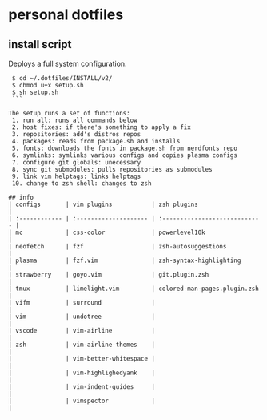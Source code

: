 # personal dotfiles

## install script
Deploys a full system configuration.
   ```   
    $ cd ~/.dotfiles/INSTALL/v2/
    $ chmod u+x setup.sh
    $ sh setup.sh
    ```   

The setup runs a set of functions:
    1. run all: runs all commands below
    2. host fixes: if there's something to apply a fix
    3. repositories: add's distros repos
    4. packages: reads from package.sh and installs
    5. fonts: downloads the fonts in package.sh from nerdfonts repo
    6. symlinks: symlinks various configs and copies plasma configs
    7. configure git globals: unecessary
    8. sync git submodules: pulls repositories as submodules
    9. link vim helptags: links helptags
    10. change to zsh shell: changes to zsh

## info
| configs       | vim plugins           | zsh plugins                   |
| :------------ | :-------------------- | :---------------------------- |
| mc            | css-color             | powerlevel10k                 |
| neofetch      | fzf                   | zsh-autosuggestions           |
| plasma        | fzf.vim               | zsh-syntax-highlighting       |
| strawberry    | goyo.vim              | git.plugin.zsh                |
| tmux          | limelight.vim         | colored-man-pages.plugin.zsh  |
| vifm          | surround              |                               |
| vim           | undotree              |                               |
| vscode        | vim-airline           |                               |
| zsh           | vim-airline-themes    |                               |
|               | vim-better-whitespace |                               |
|               | vim-highlighedyank    |                               |
|               | vim-indent-guides     |                               |
|               | vimspector            |                               |

